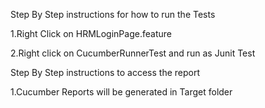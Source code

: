 Step By Step instructions for how to run the Tests

1.Right Click on HRMLoginPage.feature

2.Right click on CucumberRunnerTest and run as Junit Test

Step By Step instructions to access the report

1.Cucumber Reports will be generated in Target folder

  
   
  
  